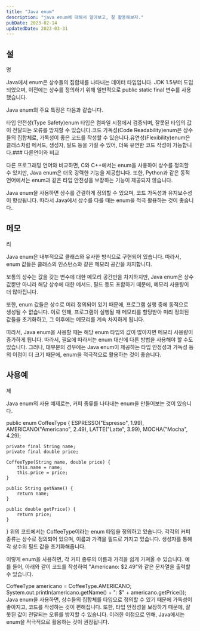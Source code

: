 ```yaml
---
title: "Java enum"
description: "java enum에 대해서 알아보고, 잘 활용해보자."
pubDate: 2023-02-14
updatedDate: 2023-03-31
---
```


## 설

명

Java에서 enum은 상수들의 집합체를 나타내는 데이터 타입입니다. JDK 1.5부터 도입되었으며, 이전에는 상수를 정의하기 위해 일반적으로 public static final 변수를 사용했습니다.

Java enum의 주요 특징은 다음과 같습니다.

타입 안전성(Type Safety)enum 타입은 컴파일 시점에서 검증되며, 잘못된 타입의 값이 전달되는 오류를 방지할 수 있습니다.코드 가독성(Code Readability)enum은 상수들의 집합체로, 가독성이 좋은 코드를 작성할 수 있습니다.유연성(Flexibility)enum은 클래스처럼 메서드, 생성자, 필드 등을 가질 수 있어, 더욱 유연한 코드 작성이 가능합니다.### 다른언어와 비교

다른 프로그래밍 언어와 비교하면, C와 C++에서는 enum을 사용하여 상수를 정의할 수 있지만, Java enum은 더욱 강력한 기능을 제공합니다. 또한, Python과 같은 동적 언어에서는 enum과 같은 타입 안전성을 보장하는 기능이 제공되지 않습니다.

Java enum을 사용하면 상수를 간결하게 정의할 수 있으며, 코드 가독성과 유지보수성이 향상됩니다. 따라서 Java에서 상수를 다룰 때는 enum을 적극 활용하는 것이 좋습니다.

## 메모

리

Java enum은 내부적으로 클래스와 유사한 방식으로 구현되어 있습니다. 따라서, enum 값들은 클래스의 인스턴스와 같은 메모리 공간을 차지합니다.

보통의 상수는 값을 갖는 변수에 대한 메모리 공간만을 차지하지만, Java enum은 상수 값뿐만 아니라 해당 상수에 대한 메서드, 필드 등도 포함하기 때문에, 메모리 사용량이 더 많아집니다.

또한, enum 값들은 상수로 미리 정의되어 있기 때문에, 프로그램 실행 중에 동적으로 생성될 수 없습니다. 이로 인해, 프로그램이 실행될 때 메모리를 할당받아 미리 정의된 값들을 초기화하고, 그 이후에는 메모리를 계속 차지하게 됩니다.

따라서, Java enum을 사용할 때는 해당 enum 타입의 값이 많아지면 메모리 사용량이 증가하게 됩니다. 따라서, 필요에 따라서는 enum 대신에 다른 방법을 사용해야 할 수도 있습니다. 그러나, 대부분의 경우에는 Java enum이 제공하는 타입 안정성과 가독성 등의 이점이 더 크기 때문에, enum을 적극적으로 활용하는 것이 좋습니다.

## 사용예

제

Java enum의 사용 예제로는, 커피 종류를 나타내는 enum을 만들어보는 것이 있습니다.

public enum CoffeeType {
    ESPRESSO("Espresso", 1.99),
    AMERICANO("Americano", 2.49),
    LATTE("Latte", 3.99),
    MOCHA("Mocha", 4.29);

    private final String name;
    private final double price;

    CoffeeType(String name, double price) {
        this.name = name;
        this.price = price;
    }

    public String getName() {
        return name;
    }

    public double getPrice() {
        return price;
    }
}
위의 코드에서는 CoffeeType이라는 enum 타입을 정의하고 있습니다. 각각의 커피 종류는 상수로 정의되어 있으며, 이름과 가격을 필드로 가지고 있습니다. 생성자를 통해 각 상수의 필드 값을 초기화해줍니다.

이렇게 enum을 사용하면, 각 커피 종류의 이름과 가격을 쉽게 가져올 수 있습니다. 예를 들어, 아래와 같이 코드를 작성하여 "Americano: $2.49"와 같은 문자열을 출력할 수 있습니다.

CoffeeType americano = CoffeeType.AMERICANO;
System.out.println(americano.getName() + ": $" + americano.getPrice());
Java enum을 사용하면, 상수들의 집합체를 타입으로 정의할 수 있기 때문에 가독성이 좋아지고, 코드를 작성하는 것이 편해집니다. 또한, 타입 안정성을 보장하기 때문에, 잘못된 값이 전달되는 오류를 방지할 수 있습니다. 이러한 이점으로 인해, Java에서는 enum을 적극적으로 활용하는 것이 권장됩니다.